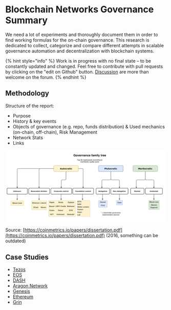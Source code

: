 # Blockchain Networks Governance Summary

We need a lot of experiments and thoroughly document them in order to find working formulas for the on-chain governance. This research is dedicated to collect, categorize and compare different attempts in scalable governance automation and decentralization with blockchain systems.

{% hint style="info" %}
Work is in progress with no final state – to be constantly updated and changed. Feel free to contribute with pull requests by clicking on the "edit on Github" button. [Discussion](https://daotalk.org/t/case-studies-decentralized-orgs-with-on-chain-governance/395) are more than welcome on the forum. 
{% endhint %}

## Methodology

Structure of the report:

* Purpose
* History & key events
* Objects of governance \(e.g. repo, funds distribution\) & Used mechanics \(on-chain, off-chain\), Risk Management
* Network Stats
* Links

![](../../.gitbook/assets/image%20%284%29.png)

Source: [https://coinmetrics.io/papers/dissertation.pdf](https://coinmetrics.io/papers/dissertation.pdf) \(2016, something can be outdated\)

## Case Studies

* [Tezos](tezos.md)
* [EOS](eos.md)
* [DASH](dash.md)
* [Aragon Network](aragon-network.md)
* [Genesis](genesis.md)
* [Ethereum](ethereum.md)
* [Grin](grin.md)



